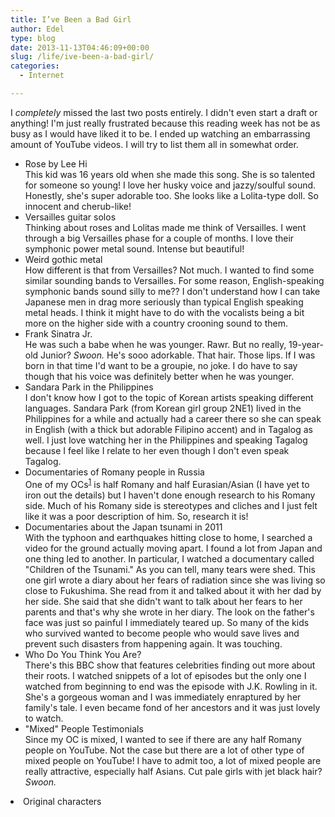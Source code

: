```yaml
---
title: I’ve Been a Bad Girl
author: Edel
type: blog
date: 2013-11-13T04:46:09+00:00
slug: /life/ive-been-a-bad-girl/
categories:
  - Internet

---
```

I _completely_ missed the last two posts entirely. I didn't even start a draft or anything! I'm just really frustrated because this reading week has not be as busy as I would have liked it to be. I ended up watching an embarrassing amount of YouTube videos. I will try to list them all in somewhat order.

  * Rose by Lee Hi  
    This kid was 16 years old when she made this song. She is so talented for someone so young! I love her husky voice and jazzy/soulful sound. Honestly, she's super adorable too. She looks like a Lolita-type doll. So innocent and cherub-like!
  * Versailles guitar solos  
    Thinking about roses and Lolitas made me think of Versailles. I went through a big Versailles phase for a couple of months. I love their symphonic power metal sound. Intense but beautiful!
  * Weird gothic metal  
    How different is that from Versailles? Not much. I wanted to find some similar sounding bands to Versailles. For some reason, English-speaking symphonic bands sound silly to me?? I don't understand how I can take Japanese men in drag more seriously than typical English speaking metal heads. I think it might have to do with the vocalists being a bit more on the higher side with a country crooning sound to them.
  * Frank Sinatra Jr.  
    He was such a babe when he was younger. Rawr. But no really, 19-year-old Junior? _Swoon._ He's sooo adorkable. That hair. Those lips. If I was born in that time I'd want to be a groupie, no joke. I do have to say though that his voice was definitely better when he was younger.
  * Sandara Park in the Philippines  
    I don't know how I got to the topic of Korean artists speaking different languages. Sandara Park (from Korean girl group 2NE1) lived in the Philippines for a while and actually had a career there so she can speak in English (with a thick but adorable Filipino accent) and in Tagalog as well. I just love watching her in the Philippines and speaking Tagalog because I feel like I relate to her even though I don't even speak Tagalog.
  * Documentaries of Romany people in Russia  
    One of my OCs<sup class="footnote"><a href="#foot_ajs-fn-id_1-173" id="back_ajs-fn-id_1-173">1</a></sup> is half Romany and half Eurasian/Asian (I have yet to iron out the details) but I haven't done enough research to his Romany side. Much of his Romany side is stereotypes and cliches and I just felt like it was a poor description of him. So, research it is!
  * Documentaries about the Japan tsunami in 2011  
    With the typhoon and earthquakes hitting close to home, I searched a video for the ground actually moving apart. I found a lot from Japan and one thing led to another. In particular, I watched a documentary called "Children of the Tsunami." As you can tell, many tears were shed. This one girl wrote a diary about her fears of radiation since she was living so close to Fukushima. She read from it and talked about it with her dad by her side. She said that she didn't want to talk about her fears to her parents and that's why she wrote in her diary. The look on the father's face was just so painful I immediately teared up. So many of the kids who survived wanted to become people who would save lives and prevent such disasters from happening again. It was touching.
  * Who Do You Think You Are?  
    There's this BBC show that features celebrities finding out more about their roots. I watched snippets of a lot of episodes but the only one I watched from beginning to end was the episode with J.K. Rowling in it. She's a gorgeous woman and I was immediately enraptured by her family's tale. I even became fond of her ancestors and it was just lovely to watch.
  * "Mixed" People Testimonials  
    Since my OC is mixed, I wanted to see if there are any half Romany people on YouTube. Not the case but there are a lot of other type of mixed people on YouTube! I have to admit too, a lot of mixed people are really attractive, especially half Asians. Cut pale girls with jet black hair? _Swoon._


  <li>
    <a id="foot_ajs-fn-id_1-173"></a>Original characters&nbsp;&nbsp;<a class="ajs-back-link" href="#back_ajs-fn-id_1-173"></a>
  </li>


<div id="ajs-fn-id_1-173" style="display:none;margin:0;" class="ajs-footnote-popup">
  <div>
    Original characters
  </div>
</div>